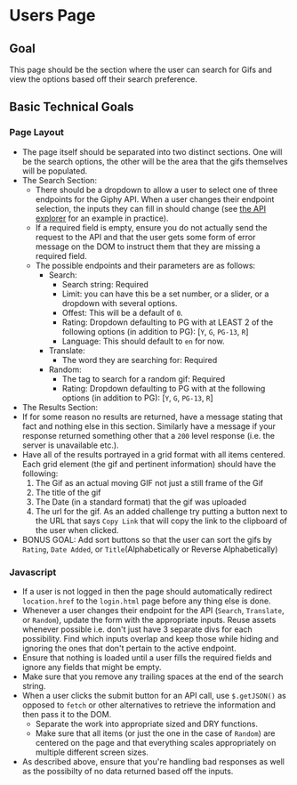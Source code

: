 # Users Page

## Goal

This page should be the section where the user can search for Gifs and view the options based off their search preference.

## Basic Technical Goals

### Page Layout
* The page itself should be separated into two distinct sections. One will be the search options, the other will be the area that the gifs themselves will be populated.
* The Search Section:
  * There should be a dropdown to allow a user to select one of three endpoints for the Giphy API. When a user changes their endpoint selection, the inputs they can fill in should change (see [the API explorer](https://developers.giphy.com/explorer/) for an example in practice).
  * If a required field is empty, ensure you do not actually send the request to the API and that the user gets some form of error message on the DOM to instruct them that they are missing a required field.
  * The possible endpoints and their parameters are as follows:
    * Search:
      * Search string: Required
      * Limit: you can have this be a set number, or a slider, or a dropdown with several options.
      * Offest: This will be a default of `0`.
      * Rating: Dropdown defaulting to PG with at LEAST 2 of the following options (in addition to PG): [`Y`, `G`, `PG-13`, `R`]
      * Language: This should default to `en` for now.
    * Translate: 
      * The word they are searching for: Required
    * Random:
      * The tag to search for a random gif: Required
      * Rating: Dropdown defaulting to PG with at the following options (in addition to PG): [`Y`, `G`, `PG-13`, `R`]
* The Results Section:
 * If for some reason no results are returned, have a message stating that fact and nothing else in this section. Similarly have a message if your response returned something other that a `200` level response (i.e. the server is unavailable etc.).
 * Have all of the results portrayed in a grid format with all items centered. Each grid element (the gif and pertinent information) should have the following:
    1. The Gif as an actual moving GIF not just a still frame of the Gif
    2. The title of the gif
    3. The Date (in a standard format) that the gif was uploaded
    4. The url for the gif. As an added challenge try putting a button next to the URL that says `Copy Link` that will copy the link to the clipboard of the user when clicked.
* BONUS GOAL: Add sort buttons so that the user can sort the gifs by `Rating`, `Date Added`, or `Title`(Alphabetically or Reverse Alphabetically)


### Javascript
* If a user is not logged in then the page should automatically redirect `location.href` to the `login.html` page before any thing else is done.
* Whenever a user changes their endpoint for the API (`Search`, `Translate`, or `Random`), update the form with the appropriate inputs. Reuse assets whenever possible i.e. don't just have 3 separate divs for each possibility. Find which inputs overlap and keep those while hiding and ignoring the ones that don't pertain to the active endpoint.
* Ensure that nothing is loaded until a user fills the required fields and ignore any fields that might be empty. 
* Make sure that you remove any trailing spaces at the end of the search string.
* When a user clicks the submit button for an API call, use `$.getJSON()` as opposed to `fetch` or other alternatives to retrieve the information and then pass it to the DOM. 
  * Separate the work into appropriate sized and DRY functions. 
  * Make sure that all items (or just the one in the case of `Random`) are centered on the page and that everything scales appropriately on multiple different screen sizes.
* As described above, ensure that you're handling bad responses as well as the possibilty of no data returned based off the inputs.